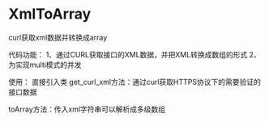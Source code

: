 # XmlToArray
curl获取xml数据并转换成array

代码功能：
1、通过CURL获取接口的XML数据，并把XML转换成数组的形式
2、为实现multi模式的并发

使用：
直接引入类
get_curl_xml方法：通过curl获取HTTPS协议下的需要验证的接口数据

toArray方法：传入xml字符串可以解析成多级数组
